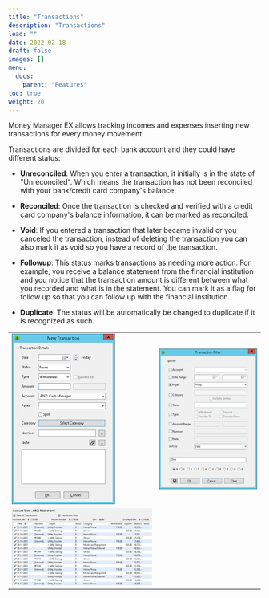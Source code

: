 ```yaml
---
title: "Transactions"
description: "Transactions"
lead: ""
date: 2022-02-18
draft: false
images: []
menu:
  docs:
    parent: "Features"
toc: true
weight: 20
---
```


Money Manager EX allows tracking incomes and expenses inserting new transactions for every money movement.

Transactions are divided for each bank account and they could have different status:

- **Unreconciled**: When you enter a transaction, it initially is in the state of "Unreconciled". Which means the transaction has not been reconciled with your bank/credit card company's balance.

- **Reconciled**: Once the transaction is checked and verified with a credit card company's balance information, it can be marked as reconciled.

- **Void**: If you entered a transaction that later became invalid or you canceled the transaction, instead of deleting the transaction you can also mark it as void so you have a record of the transaction.

- **Followup**: This status marks transactions as needing more action. For example, you receive a balance statement from the financial institution and you notice that the transaction amount is different between what you recorded and what is in the statement. You can mark it as a flag for follow up so that you can follow up with the financial institution.

- **Duplicate**: The status will be automatically be changed to duplicate if it is recognized as such.

|    |    |
| --- | --- |
| ![](transaction1.png) | ![](transaction2.png) |
| ![](transaction3.png) | |